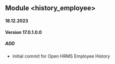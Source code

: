 ## Module <history_employee>

#### 18.12.2023
#### Version 17.0.1.0.0
##### ADD
- Initial commit for Open HRMS Employee History
